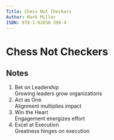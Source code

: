 ```yaml
---
Title: Chess Not Checkers
Author: Mark Miller
ISBN: 978-1-62656-396-4
---
```



Chess Not Checkers
==================

Notes
-----

  1. Bet on Leadership  
     Growing leaders grow organizations
  2. Act as One  
     Alignment multiplies impact
  3. Win the Heart  
     Engagement energizes effort
  4. Excel at Execution  
     Greatness hinges on execution
